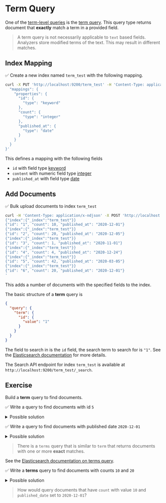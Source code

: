 # Term Query

One of the [term-level queries](https://www.elastic.co/guide/en/elasticsearch/reference/current/term-level-queries.html) is the [term query](https://www.elastic.co/guide/en/elasticsearch/reference/current/query-dsl-term-query.html). This query type returns document that **exactly** match a term in a provided field.

> A term query is not necessarily applicable to `text` based fields. Analyzers store modified terms of the text. This may result in different matches.


## Index Mapping

✅ Create a new index named `term_test` with the following mapping.

```bash
curl -X PUT 'http://localhost:9200/term_test' -H 'Content-Type: application/json' -d '{
  "mappings": {
    "properties": {
      "id": {
        "type": "keyword"
      },
      "count": {
        "type": "integer"
      },
      "published_at": {
        "type": "date"
      }
    }
  }
}'
```

This defines a mapping with the following fields

* `id` with field type [keyword](https://www.elastic.co/guide/en/elasticsearch/reference/current/keyword.html#keyword-field-type)
* `content` with numeric field type [integer](https://www.elastic.co/guide/en/elasticsearch/reference/current/number.html)
* `published_at` with field type [date](https://www.elastic.co/guide/en/elasticsearch/reference/current/date.html)


## Add Documents

✅ Bulk upload documents to index `term_test`

```bash
curl -H 'Content-Type: application/x-ndjson' -X POST 'http://localhost:9200/term_test/_bulk' -d '
{"index":{"_index":"term_test"}}
{"id": "1", "count": 10, "published_at": "2020-12-01"}
{"index":{"_index":"term_test"}}
{"id": "2", "count": 20, "published_at": "2020-12-05"}
{"index":{"_index":"term_test"}}
{"id": "3", "count": 1, "published_at": "2020-11-01"}
{"index":{"_index":"term_test"}}
{"id": "4", "count": 4, "published_at": "2020-12-24"}
{"index":{"_index":"term_test"}}
{"id": "5", "count": 42, "published_at": "2020-03-05"}
{"index":{"_index":"term_test"}}
{"id": "6", "count": 20, "published_at": "2020-12-01"}
'
```

This adds a number of documents with the specified fields to the index.

The basic structure of a **term** query is

```json
{
  "query": {
    "term": {
      "id": {
        "value": "1"
      }
    }
  }
}
```

The field to search in is the `id` field, the search term to search for is `"1"`.
See the [Elasticsearch documentation](https://www.elastic.co/guide/en/elasticsearch/reference/current/query-dsl-term-query.html) for more details.

The Search API endpoint for index `term_test` is available at `http://localhost:9200/term_test/_search`.


## Exercise

Build a **term** query to find documents.

✅ Write a query to find documents with id `5`

<details>
<summary>Possible solution</summary>

```bash
curl -X POST 'http://localhost:9200/term_test/_search?pretty' -H 'Content-Type: application/json' -d '{
  "query": {
    "term": {
      "id": {
        "value": "5"
      }
    }
  }
}'
```
</details>

✅ Write a query to find documents with published date `2020-12-01`

<details>
<summary>Possible solution</summary>

```bash
curl -X POST 'http://localhost:9200/term_test/_search?pretty' -H 'Content-Type: application/json' -d '{
  "query": {
    "term": {
      "published_at": {
        "value": "2020-12-01"
      }
    }
  }
}'
```
</details>

> There is a `terms` query that is similar to `term` that returns documents with one or more **exact** matches.

See the [Elasticsearch documentation on terms query](https://www.elastic.co/guide/en/elasticsearch/reference/current/query-dsl-terms-query.html).

✅ Write a **terms** query to find documents with counts `10` and `20`

<details>
<summary>Possible solution</summary>

```bash
curl -X POST 'http://localhost:9200/term_test/_search?pretty' -H 'Content-Type: application/json' -d '{
  "query": {
    "terms": {
      "count": ["10", "20"]
    }
  }
}'
```
</details>

> How would query documents that have `count` with value `10` and `published_date` set to `2020-12-01`?
